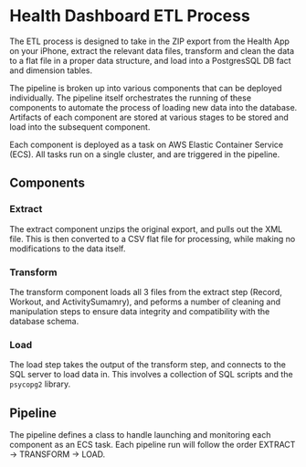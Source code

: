 # Health Dashboard ETL Process

The ETL process is designed to take in the ZIP export from the Health App on your iPhone, extract the relevant data files, transform and clean the data to a flat file in a proper data structure, and load into a PostgresSQL DB fact and dimension tables.

The pipeline is broken up into various components that can be deployed individually. The pipeline itself orchestrates the running of these components to automate the process of loading new data into the database. Artifacts of each component are stored at various stages to be stored and load into the subsequent component.

Each component is deployed as a task on AWS Elastic Container Service (ECS). All tasks run on a single cluster, and are triggered in the pipeline. 


## Components

### Extract
The extract component unzips the original export, and pulls out the XML file. This is then converted to a CSV flat file for processing, while making no modifications to the data itself.

### Transform
The transform component loads all 3 files from the extract step (Record, Workout, and ActivitySumamry), and peforms a number of cleaning and manipulation steps to ensure data integrity and compatibility with the database schema. 

### Load
The load step takes the output of the transform step, and connects to the SQL server to load data in. This involves a collection of SQL scripts and the `psycopg2` library.


## Pipeline

The pipeline defines a class to handle launching and monitoring each component as an ECS task. Each pipeline run will follow the order EXTRACT -> TRANSFORM -> LOAD.